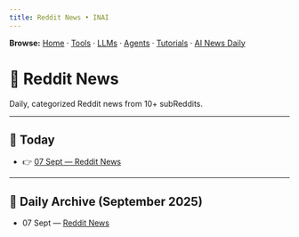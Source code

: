 ```yaml
---
title: Reddit News • INAI
---
```

**Browse:** [Home](index.md) · [Tools](tools.md) · [LLMs](llms.md) · [Agents](agents.md) · [Tutorials](tutorials.md) · [AI News Daily](news.md)

# 📢 Reddit News

Daily, categorized Reddit news from 10+ subReddits.

---

## 📅 Today
- 👉 [07 Sept — Reddit News](reddit-news/2025/2025-09-07.md)
---
## 📅 Daily Archive (September 2025)
- 07 Sept — [Reddit News](reddit-news/2025/2025-09-07.md)

